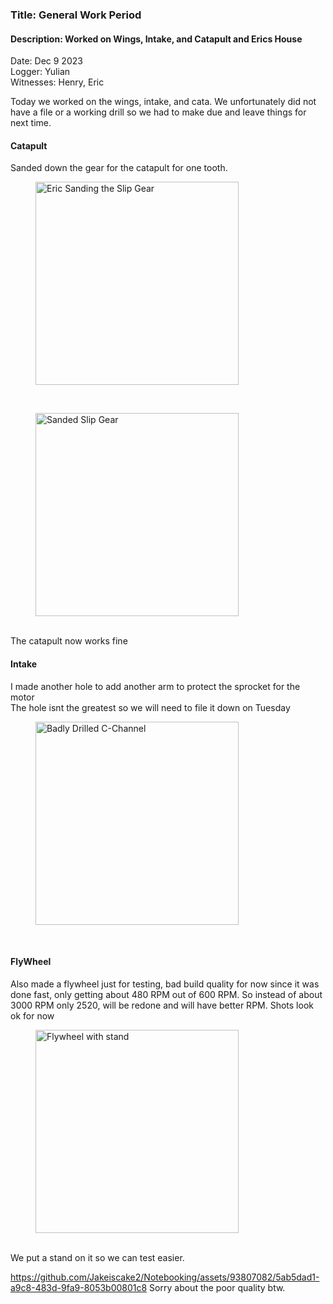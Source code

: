 ### Title: General Work Period 
#### Description: Worked on Wings, Intake, and Catapult and Erics House
Date: Dec 9 2023<br>
Logger: Yulian<br>
Witnesses: Henry, Eric<br>

Today we worked on the wings, intake, and cata.
We unfortunately did not have a file or a working drill so we had to make due and leave things for next time. 
#### Catapult
Sanded down the gear for the catapult for one tooth. <br>
<figure>
    <img src="https://github.com/Jakeiscake2/Notebooking/assets/93807082/71ec865e-2f91-4722-8e68-bb1dbf58d183" width = auto height = "325"
         alt="Eric Sanding the Slip Gear">
</figure>
<br>
<figure>
    <img src="https://github.com/Jakeiscake2/Notebooking/assets/93807082/e561cb47-55a9-4fcc-8069-2d3961957797" width = auto height = "325"
         alt="Sanded Slip Gear">
</figure>
<br>
The catapult now works fine <br>

#### Intake
I made another hole to add another arm to protect the sprocket for the motor<br>
The hole isnt the greatest so we will need to file it down on Tuesday<br>
<figure>
    <img src="" width = auto height = "325"
         alt="Badly Drilled C-Channel">
</figure>
<br>

#### FlyWheel
Also made a flywheel just for testing, bad build quality for now since it was done fast, only getting about 480 RPM out of 600 RPM. So instead of about 3000 RPM only 2520, will be redone and will have better RPM. 
Shots look ok for now<br>
<figure>
    <img src="https://github.com/Jakeiscake2/Notebooking/assets/93807082/31d3c6f1-54ce-467a-80e7-f79c903495e5" width = auto height = "325"
         alt="Flywheel with stand">
</figure>
<br>
We put a stand on it so we can test easier. <br>

https://github.com/Jakeiscake2/Notebooking/assets/93807082/5ab5dad1-a9c8-483d-9fa9-8053b00801c8
Sorry about the poor quality btw.

